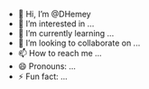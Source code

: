 - 👋 Hi, I’m @DHemey
- 👀 I’m interested in ...
- 🌱 I’m currently learning ...
- 💞️ I’m looking to collaborate on ...
- 📫 How to reach me ...
- 😄 Pronouns: ...
- ⚡ Fun fact: ...

<!---
DHemey/DHemey is a ✨ special ✨ repository because its `README.md` (this file) appears on your GitHub profile.
You can click the Preview link to take a look at your changes.
--->

